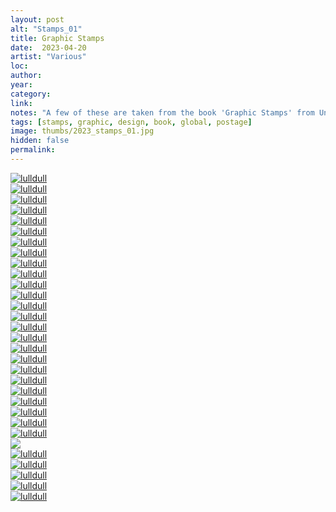 ```yaml
---
layout: post
alt: "Stamps_01"
title: Graphic Stamps
date:  2023-04-20
artist: "Various"
loc: 
author: 
year: 
category: 
link: 
notes: "A few of these are taken from the book 'Graphic Stamps' from Unit Editions."
tags: [stamps, graphic, design, book, global, postage]
image: thumbs/2023_stamps_01.jpg
hidden: false
permalink:
---
```






<div class="post_image">
	<a href="{{ site.baseurl }}/images/posts/2023_stamps_01/001.jpg" target="_blank">
	<img src="{{ site.baseurl }}/images/posts/2023_stamps_01/001.jpg" alt="lulldull"></a>
</div>

<div class="post_image">
	<a href="{{ site.baseurl }}/images/posts/2023_stamps_01/002.jpg" target="_blank">
	<img src="{{ site.baseurl }}/images/posts/2023_stamps_01/002.jpg" alt="lulldull"></a>
</div>

<div class="post_image">
	<a href="{{ site.baseurl }}/images/posts/2023_stamps_01/003.jpg" target="_blank">
	<img src="{{ site.baseurl }}/images/posts/2023_stamps_01/003.jpg" alt="lulldull"></a>
</div>

<div class="post_image">
	<a href="{{ site.baseurl }}/images/posts/2023_stamps_01/004.jpg" target="_blank">
	<img src="{{ site.baseurl }}/images/posts/2023_stamps_01/004.jpg" alt="lulldull"></a>
</div>

<div class="post_image">
	<a href="{{ site.baseurl }}/images/posts/2023_stamps_01/005.jpg" target="_blank">
	<img src="{{ site.baseurl }}/images/posts/2023_stamps_01/005.jpg" alt="lulldull"></a>
</div>

<div class="post_image">
	<a href="{{ site.baseurl }}/images/posts/2023_stamps_01/006.jpg" target="_blank">
	<img src="{{ site.baseurl }}/images/posts/2023_stamps_01/006.jpg" alt="lulldull"></a>
</div>

<div class="post_image">
	<a href="{{ site.baseurl }}/images/posts/2023_stamps_01/007.jpg" target="_blank">
	<img src="{{ site.baseurl }}/images/posts/2023_stamps_01/007.jpg" alt="lulldull"></a>
</div>

<div class="post_image">
	<a href="{{ site.baseurl }}/images/posts/2023_stamps_01/008.jpg" target="_blank">
	<img src="{{ site.baseurl }}/images/posts/2023_stamps_01/008.jpg" alt="lulldull"></a>
</div>

<div class="post_image">
	<a href="{{ site.baseurl }}/images/posts/2023_stamps_01/009.jpg" target="_blank">
	<img src="{{ site.baseurl }}/images/posts/2023_stamps_01/009.jpg" alt="lulldull"></a>
</div>

<div class="post_image">
	<a href="{{ site.baseurl }}/images/posts/2023_stamps_01/010.jpg" target="_blank">
	<img src="{{ site.baseurl }}/images/posts/2023_stamps_01/010.jpg" alt="lulldull"></a>
</div>

<div class="post_image">
	<a href="{{ site.baseurl }}/images/posts/2023_stamps_01/011.jpg" target="_blank">
	<img src="{{ site.baseurl }}/images/posts/2023_stamps_01/011.jpg" alt="lulldull"></a>
</div>

<div class="post_image">
	<a href="{{ site.baseurl }}/images/posts/2023_stamps_01/012.jpg" target="_blank">
	<img src="{{ site.baseurl }}/images/posts/2023_stamps_01/012.jpg" alt="lulldull"></a>
</div>

<div class="post_image">
	<a href="{{ site.baseurl }}/images/posts/2023_stamps_01/013.jpg" target="_blank">
	<img src="{{ site.baseurl }}/images/posts/2023_stamps_01/013.jpg" alt="lulldull"></a>
</div>


<div class="post_image">
	<a href="{{ site.baseurl }}/images/posts/2023_stamps_01/014.jpg" target="_blank">
	<img src="{{ site.baseurl }}/images/posts/2023_stamps_01/014.jpg" alt="lulldull"></a>
</div>


<div class="post_image">
	<a href="{{ site.baseurl }}/images/posts/2023_stamps_01/015.jpg" target="_blank">
	<img src="{{ site.baseurl }}/images/posts/2023_stamps_01/015.jpg" alt="lulldull"></a>
</div>

<div class="post_image">
	<a href="{{ site.baseurl }}/images/posts/2023_stamps_01/016.jpg" target="_blank">
	<img src="{{ site.baseurl }}/images/posts/2023_stamps_01/016.jpg" alt="lulldull"></a>
</div>

<div class="post_image">
	<a href="{{ site.baseurl }}/images/posts/2023_stamps_01/017.jpg" target="_blank">
	<img src="{{ site.baseurl }}/images/posts/2023_stamps_01/017.jpg" alt="lulldull"></a>
</div>

<div class="post_image">
	<a href="{{ site.baseurl }}/images/posts/2023_stamps_01/018.jpg" target="_blank">
	<img src="{{ site.baseurl }}/images/posts/2023_stamps_01/018.jpg" alt="lulldull"></a>
</div>

<div class="post_image">
	<a href="{{ site.baseurl }}/images/posts/2023_stamps_01/019.jpg" target="_blank">
	<img src="{{ site.baseurl }}/images/posts/2023_stamps_01/019.jpg" alt="lulldull"></a>
</div>

<div class="post_image">
	<a href="{{ site.baseurl }}/images/posts/2023_stamps_01/020.jpg" target="_blank">
	<img src="{{ site.baseurl }}/images/posts/2023_stamps_01/020.jpg" alt="lulldull"></a>
</div>

<div class="post_image">
	<a href="{{ site.baseurl }}/images/posts/2023_stamps_01/021.jpg" target="_blank">
	<img src="{{ site.baseurl }}/images/posts/2023_stamps_01/021.jpg" alt="lulldull"></a>
</div>

<div class="post_image">
	<a href="{{ site.baseurl }}/images/posts/2023_stamps_01/022.jpg" target="_blank">
	<img src="{{ site.baseurl }}/images/posts/2023_stamps_01/022.jpg" alt="lulldull"></a>
</div>


<div class="post_image">
	<a href="{{ site.baseurl }}/images/posts/2023_stamps_01/023.jpg" target="_blank">
	<img src="{{ site.baseurl }}/images/posts/2023_stamps_01/023.jpg" alt="lulldull"></a>
</div>

<div class="post_image">
	<a href="{{ site.baseurl }}/images/posts/2023_stamps_01/024.jpg" target="_blank">
	<img src="{{ site.baseurl }}/images/posts/2023_stamps_01/024.jpg" alt="lulldull"></a>
</div>

<div class="post_image">
	<a href="{{ site.baseurl }}/images/posts/2023_stamps_01/025.jpg" target="_blank">
	<img src="{{ site.baseurl }}/images/posts/2023_stamps_01/025.jpg" alt="lulldull"></a>
</div>

<div class="post_image">
	<a href="{{ site.baseurl }}/images/posts/2023_stamps_01/026.jpg" target="_blank">
	<img src="{{ site.baseurl }}/images/posts/2023_stamps_01/026.jpg" valt="lulldull"></a>
</div>

<div class="post_image">
	<a href="{{ site.baseurl }}/images/posts/2023_stamps_01/027.jpg" target="_blank">
	<img src="{{ site.baseurl }}/images/posts/2023_stamps_01/027.jpg" alt="lulldull"></a>
</div>

<div class="post_image">
	<a href="{{ site.baseurl }}/images/posts/2023_stamps_01/028.jpg" target="_blank">
	<img src="{{ site.baseurl }}/images/posts/2023_stamps_01/028.jpg" alt="lulldull"></a>
</div>

<div class="post_image">
	<a href="{{ site.baseurl }}/images/posts/2023_stamps_01/029.jpg" target="_blank">
	<img src="{{ site.baseurl }}/images/posts/2023_stamps_01/029.jpg" alt="lulldull"></a>
</div>

<div class="post_image">
	<a href="{{ site.baseurl }}/images/posts/2023_stamps_01/030.jpg" target="_blank">
	<img src="{{ site.baseurl }}/images/posts/2023_stamps_01/030.jpg" alt="lulldull"></a>
</div>


<div class="post_image">
	<a href="{{ site.baseurl }}/images/posts/2023_stamps_01/031.jpg" target="_blank">
	<img src="{{ site.baseurl }}/images/posts/2023_stamps_01/031.jpg" alt="lulldull"></a>
</div>

